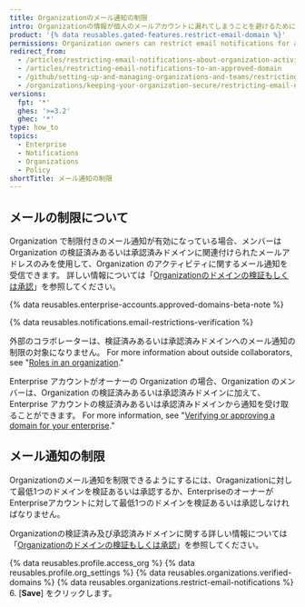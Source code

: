 ```yaml
---
title: Organizationのメール通知の制限
intro: Organizationの情報が個人のメールアカウントに漏れてしまうことを避けるために、メンバーがOrganizationのアクティビティに関するメール通知を受信できるドメインを制限できます。
product: '{% data reusables.gated-features.restrict-email-domain %}'
permissions: Organization owners can restrict email notifications for an organization.
redirect_from:
  - /articles/restricting-email-notifications-about-organization-activity-to-an-approved-email-domain/
  - /articles/restricting-email-notifications-to-an-approved-domain
  - /github/setting-up-and-managing-organizations-and-teams/restricting-email-notifications-to-an-approved-domain
  - /organizations/keeping-your-organization-secure/restricting-email-notifications-to-an-approved-domain
versions:
  fpt: '*'
  ghes: '>=3.2'
  ghec: '*'
type: how_to
topics:
  - Enterprise
  - Notifications
  - Organizations
  - Policy
shortTitle: メール通知の制限
---
```


## メールの制限について

Organization で制限付きのメール通知が有効になっている場合、メンバーは Organization の検証済みあるいは承認済みドメインに関連付けられたメールアドレスのみを使用して、Organization のアクティビティに関するメール通知を受信できます。 詳しい情報については「[Organizationのドメインの検証もしくは承認](/organizations/managing-organization-settings/verifying-or-approving-a-domain-for-your-organization)」を参照してください。

{% data reusables.enterprise-accounts.approved-domains-beta-note %}

{% data reusables.notifications.email-restrictions-verification %}

外部のコラボレーターは、検証済みあるいは承認済みドメインへのメール通知の制限の対象になりません。 For more information about outside collaborators, see "[Roles in an organization](/organizations/managing-peoples-access-to-your-organization-with-roles/roles-in-an-organization#outside-collaborators)."

Enterprise アカウントがオーナーの Organization の場合、Organization のメンバーは、Organization の検証済みあるいは承認済みドメインに加えて、Enterprise アカウントの検証済みあるいは承認済みドメインから通知を受け取ることができます。 For more information, see "[Verifying or approving a domain for your enterprise](/admin/configuration/configuring-your-enterprise/verifying-or-approving-a-domain-for-your-enterprise)."

## メール通知の制限

Organizationのメール通知を制限できるようにするには、Oraganizationに対して最低1つのドメインを検証あるいは承認するか、EnterpriseのオーナーがEnterpriseアカウントに対して最低1つのドメインを検証あるいは承認しなければなりません。

Organizationの検証済み及び承認済みドメインに関する詳しい情報については「[Organizationのドメインの検証もしくは承認](/organizations/managing-organization-settings/verifying-or-approving-a-domain-for-your-organization)」を参照してください。

{% data reusables.profile.access_org %}
{% data reusables.profile.org_settings %}
{% data reusables.organizations.verified-domains %}
{% data reusables.organizations.restrict-email-notifications %}
6. [**Save**] をクリックします。
